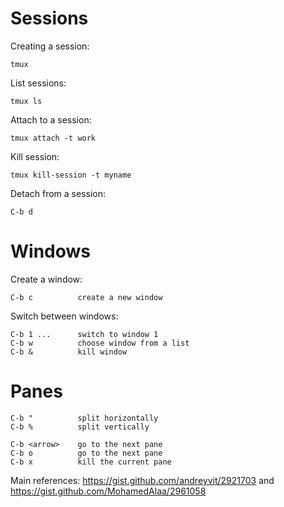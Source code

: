 # Sessions
Creating a session:

    tmux 

List sessions:
    
    tmux ls
    
Attach to a session:

    tmux attach -t work
    
Kill session:

    tmux kill-session -t myname

Detach from a session: 

    C-b d

# Windows
Create a window:

    C-b c          create a new window

Switch between windows:

    C-b 1 ...      switch to window 1
    C-b w          choose window from a list
    C-b &          kill window
    
# Panes

    C-b "          split horizontally
    C-b %          split vertically

    C-b <arrow>    go to the next pane
    C-b o          go to the next pane 
    C-b x          kill the current pane

Main references: https://gist.github.com/andreyvit/2921703 and https://gist.github.com/MohamedAlaa/2961058

